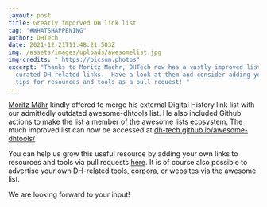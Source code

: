 ```yaml
---
layout: post
title: Greatly imporved DH link list
tag: "#WHATSHAPPENING"
author: DHTech
date: 2021-12-21T11:48:21.503Z
img: /assets/images/uploads/awesomelist.jpg
img-credits: " https://picsum.photos"
excerpt: "Thanks to Moritz Maehr, DHTech now has a vastly improved list of
  curated DH related links.  Have a look at them and consider adding your own
  tips for resources and tools as a pull request! "
---
```

[Moritz Mähr](https://github.com/maehr) kindly offered to merge his external Digital History link list with our admittedly outdated awesome-dhtools list. He also included Github actions to make the list a member of the [awesome lists ecosystem](https://github.com/sindresorhus/awesome). The much improved list can now be accessed at [dh-tech.github.io/awesome-dhtools/](https://dh-tech.github.io/awesome-dhtools/)

You can help us grow this useful resource by adding your own links to resources and tools via pull requests [here](https://github.com/dh-tech/awesome-dhtools). It is of course also possible to advertise your own DH-related tools, corpora, or websites via the awesome list. 

We are looking forward to your input!